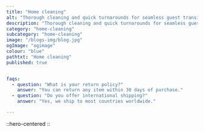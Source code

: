 ```yaml
---
title: "Home cleaning"
alt: "Thorough cleaning and quick turnarounds for seamless guest transitions"
description: "Thorough cleaning and quick turnarounds for seamless guest transitions"
category: "home-cleaning"
subcategory: "home-cleaning"
image: "/blogs-img/blog.jpg"
ogImage: "ogimage"
colour: "blue"
pathtxt: "Home cleaning"
published: true


faqs:
  - question: "What is your return policy?"
    answer: "You can return any item within 30 days of purchase."
  - question: "Do you offer international shipping?"
    answer: "Yes, we ship to most countries worldwide."

---
```


::hero-centered
::